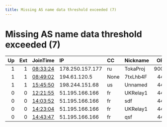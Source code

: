 ```yaml
---
title: Missing AS name data threshold exceeded (7)
---
```


# Missing AS name data threshold exceeded (7)

|   Up |   Ext | JoinTime                                                                                            | IP              | CC   | Nickname   |   ORp |   Dirp | Version   | Contact                      | OS    |   eFamMembers |
|-----:|------:|:----------------------------------------------------------------------------------------------------|:----------------|:-----|:-----------|------:|-------:|:----------|:-----------------------------|:------|--------------:|
|    1 |     1 | [08:33:24](https://metrics.torproject.org/rs.html#details/A345597F5CB696AC8E79E78A9F91557A984209BD) | 178.250.157.177 | ru   | TokaProj   |  9001 |   9030 | 0.4.5.7   | Tymur Valiiev &lt;wkill95 AT | Linux |             1 |
|    1 |     1 | [08:49:02](https://metrics.torproject.org/rs.html#details/070A6E100A8E206E3AAF9565EAFE8DDE1846FF0A) | 194.61.120.5    | None | 7txLhb4F   |   443 |     80 | 0.4.5.7   | rosario.s.young@gmail.com    | Linux |             1 |
|    1 |     1 | [15:45:50](https://metrics.torproject.org/rs.html#details/A8347474510D2E357A43A6AF3D7335D1BEEB3F18) | 198.244.151.68  | us   | Unnamed    |   443 |      0 | 0.4.4.7   | None                         | Linux |             1 |
|    0 |     0 | [12:21:55](https://metrics.torproject.org/rs.html#details/010E7FC94AD8135ADAAF9C5FC4215C7FC1D9DDA6) | 51.195.166.166  | fr   | UKRelay1   |   443 |      0 | 0.4.5.7   | black file@protonmail.ch     | Linux |             1 |
|    0 |     0 | [14:03:52](https://metrics.torproject.org/rs.html#details/29B1CFE25DE9DFD4CE89BDA11185918FAE31DD66) | 51.195.166.166  | fr   | sdf        |   443 |      0 | 0.4.5.7   | dthsdfd                      | Linux |             1 |
|    0 |     0 | [14:23:04](https://metrics.torproject.org/rs.html#details/60C17F1B448A2432C24265F8D3E5AEB0A3345C0E) | 51.195.166.166  | fr   | UKRelay1   |   443 |      0 | 0.3.5.14  | black file@protonmail.ch     | Linux |             1 |
|    0 |     0 | [14:43:47](https://metrics.torproject.org/rs.html#details/93B10DE60C03B77DC2BD45BBDC75B85B38755B8E) | 51.195.166.166  | fr   | qsf        |   443 |      0 | 0.4.5.7   | qsfq                         | Linux |             1 |

